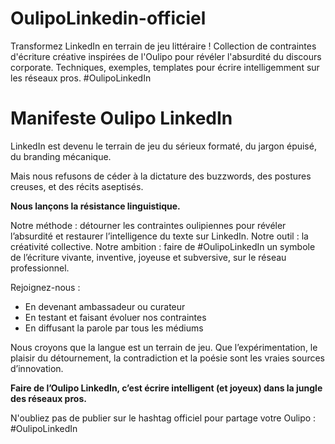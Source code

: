 # OulipoLinkedin-officiel
Transformez LinkedIn en terrain de jeu littéraire ! Collection de contraintes d'écriture créative inspirées de l'Oulipo pour révéler l'absurdité du discours corporate. Techniques, exemples, templates pour écrire intelligemment sur les réseaux pros. #OulipoLinkedIn

# Manifeste Oulipo LinkedIn

LinkedIn est devenu le terrain de jeu du sérieux formaté, du jargon épuisé, du branding mécanique.

Mais nous refusons de céder à la dictature des buzzwords, des postures creuses, et des récits aseptisés.

**Nous lançons la résistance linguistique.**

Notre méthode : détourner les contraintes oulipiennes pour révéler l’absurdité et restaurer l’intelligence du texte sur LinkedIn.
Notre outil : la créativité collective.
Notre ambition : faire de #OulipoLinkedIn un symbole de l’écriture vivante, inventive, joyeuse et subversive, sur le réseau professionnel.

Rejoignez-nous :
- En devenant ambassadeur ou curateur
- En testant et faisant évoluer nos contraintes
- En diffusant la parole par tous les médiums

Nous croyons que la langue est un terrain de jeu. Que l’expérimentation, le plaisir du détournement, la contradiction et la poésie sont les vraies sources d’innovation.

**Faire de l’Oulipo LinkedIn, c’est écrire intelligent (et joyeux) dans la jungle des réseaux pros.**

N'oubliez pas de publier sur le hashtag officiel pour partage votre Oulipo : #OulipoLinkedIn
